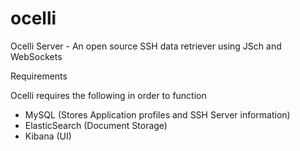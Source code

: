 ocelli
======

Ocelli Server - An open source SSH data retriever using JSch and WebSockets

Requirements

Ocelli requires the following in order to function

* MySQL (Stores Application profiles and SSH Server information)
* ElasticSearch (Document Storage) 
* Kibana (UI)
